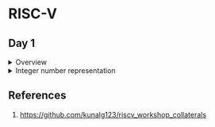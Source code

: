 # RISC-V
## Day 1

<details>
<summary>Overview  
</summary>RISC-V is an open-source instruction set architecture (ISA) used for the development of custom processors targeting a variety of end applications. The flow
of this architecture from application software or apps to the hardware and there is
system software block which consists of os, compiler and assembler and the flow is as follows: Os which handle IO operations, allocate memory and low level synthesis functions.
Compiler converts c,c++, java to instructions and then assembler converts this instructions
into the binary data which hardware can understand. Below shown the diagram

![image](https://github.com/Pruthvi-Parate/RISC-V/assets/72121158/bd3dedc1-8163-4931-ae31-5b1b74f7f382)


</details>

<details><summary>
Integer number representation
</summary>
The 64-bit number system for unsigned numbers is a fundamental concept in computer science and digital systems. It is an integral part of modern computing architectures and plays a crucial role in representing and manipulating numerical data. This number system is based on the binary (base-2) numeral system, which uses only two symbols, typically 0 and 1, to represent all numbers. In the context of a 64-bit number system, each number is composed of 64 binary digits, commonly referred to as "bits."
The number of bits determines the range of values that can be represented. For a 64-bit system(RISC-V doubleword), the range of possible values for an unsigned number is from 0 to 2^64 - 1.

![image](https://github.com/Pruthvi-Parate/RISC-V/assets/72121158/4e73d6a2-81c4-4d20-95dd-9470f66f36c6)


64-bit signed number system: The 64-bit signed number system is another crucial aspect of computer science and digital systems. It's an extension of the 64-bit unsigned number system that allows the representation of both positive and negative integers using binary digits. In this system, the leftmost bit (most significant bit) is used as the sign bit, determining whether the number is positive or negative. The remaining 63 bits represent the magnitude of the number.

![image](https://github.com/Pruthvi-Parate/RISC-V/assets/72121158/fea22a66-d184-4254-a786-8406fd36044c)


</details>

[Reference Section]:#
## References
1. https://github.com/kunalg123/riscv_workshop_collaterals
